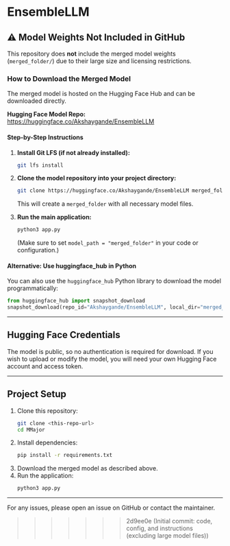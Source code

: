 # EnsembleLLM

## ⚠️ Model Weights Not Included in GitHub

This repository does **not** include the merged model weights (`merged_folder/`) due to their large size and licensing restrictions.

### How to Download the Merged Model

The merged model is hosted on the Hugging Face Hub and can be downloaded directly.

**Hugging Face Model Repo:**
https://huggingface.co/Akshaygande/EnsembleLLM

#### Step-by-Step Instructions

1. **Install Git LFS (if not already installed):**
   ```bash
   git lfs install
   ```

2. **Clone the model repository into your project directory:**
   ```bash
   git clone https://huggingface.co/Akshaygande/EnsembleLLM merged_folder
   ```
   This will create a `merged_folder` with all necessary model files.

3. **Run the main application:**
   ```bash
   python3 app.py
   ```
   (Make sure to set `model_path = "merged_folder"` in your code or configuration.)

#### Alternative: Use huggingface_hub in Python

You can also use the `huggingface_hub` Python library to download the model programmatically:

```python
from huggingface_hub import snapshot_download
snapshot_download(repo_id="Akshaygande/EnsembleLLM", local_dir="merged_folder")
```

---

## Hugging Face Credentials

The model is public, so no authentication is required for download. If you wish to upload or modify the model, you will need your own Hugging Face account and access token.

---

## Project Setup

1. Clone this repository:
   ```bash
   git clone <this-repo-url>
   cd MMajor
   ```
2. Install dependencies:
   ```bash
   pip install -r requirements.txt
   ```
3. Download the merged model as described above.
4. Run the application:
   ```bash
   python3 app.py
   ```

---

For any issues, please open an issue on GitHub or contact the maintainer. 
>>>>>>> 2d9ee0e (Initial commit: code, config, and instructions (excluding large model files))
